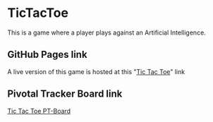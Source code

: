 # TicTacToe
This is a game where a player plays against an Artificial Intelligence.

## GitHub Pages link
A live version of this game is hosted at this "[Tic Tac Toe](https://llwasampijja.github.io/tictactoe/)"  link

## Pivotal Tracker Board link
[Tic Tac Toe PT-Board](https://www.pivotaltracker.com/n/projects/2402274)
